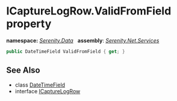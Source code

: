 # ICaptureLogRow.ValidFromField property
**namespace:** *[Serenity.Data](../../README.md#serenity.data-namespace)*   **assembly**: *[Serenity.Net.Services](../../README.md)*

```csharp
public DateTimeField ValidFromField { get; }
```

## See Also

* class [DateTimeField](../Serenity.Net.Entity/../DateTimeField.md)
* interface [ICaptureLogRow](../ICaptureLogRow.md)
